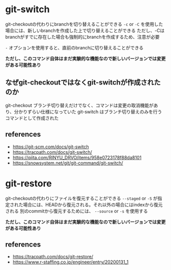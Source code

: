 # git-switch

git-checkoutの代わりにbranchを切り替えることができる
`-c` or `-C` を使用した場合には、新しいbranchを作成した上で切り替えることができる
ただし、-Cはbranchがすでに存在した場合も強制的にbranchを作成するため、注意が必要

`-` オプションを使用すると、直前のbranchに切り替えることができる

**ただし、このコマンド自体はまだ実験的な機能なので新しいバージョンでは変更がある可能性あり**

## なぜgit-checkoutではなくgit-switchが作成されたのか

git-checkout ブランチ切り替えだけでなく、コマンドは変更の取消機能があり、分かりずらい仕様になっていた
git-switch はブランチ切り替えのみを行うコマンドとして作成された

## references

- https://git-scm.com/docs/git-switch
- https://tracpath.com/docs/git-switch/
- https://qiita.com/RINYU_DRVO/items/958e0723178f88da8101
- https://snowsystem.net/git/git-command/git-switch/

# git-restore

git-checkoutの代わりにファイルを復元することができる
`--staged` or `-S` が指定された場合には、HEADから復元される。それ以外の場合にはindexから復元される
別のcommitから復元するためには、 `--source` or `-s` を使用する

**ただし、このコマンド自体はまだ実験的な機能なので新しいバージョンでは変更がある可能性あり**

## references

- https://tracpath.com/docs/git-restore/
- https://www.r-staffing.co.jp/engineer/entry/20200131_1
